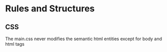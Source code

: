 # Rules and Structures

## CSS
The main.css never modifies the semantic html entities except for
body and html tags
